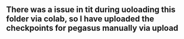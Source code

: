 ## There was a issue in tit during uoloading this folder via colab, so I have uploaded the checkpoints for pegasus manually via upload
